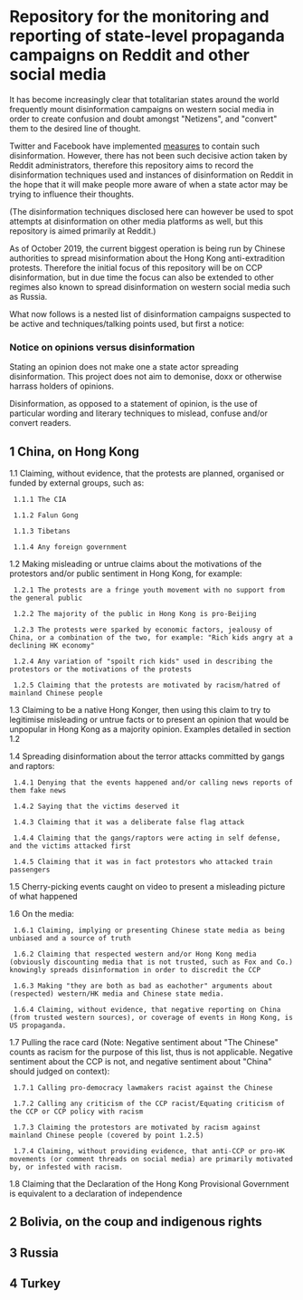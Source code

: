 # Repository for the monitoring and reporting of state-level propaganda campaigns on Reddit and other social media

It has become increasingly clear that totalitarian states around the world frequently mount disinformation campaigns on western social media in order to create confusion and doubt amongst "Netizens", and "convert" them to the desired line of thought. 

Twitter and Facebook have implemented [measures](https://blog.twitter.com/en_us/topics/company/2019/information_operations_directed_at_Hong_Kong.html) to contain such disinformation. However, there has not been such decisive action taken by Reddit administrators, therefore this repository aims to record the disinformation techniques used and instances of disinformation on Reddit in the hope that it will make people more aware of when a state actor may be trying to influence their thoughts. 

(The disinformation techniques disclosed here can however be used to spot attempts at disinformation on other media platforms as well, but this repository is aimed primarily at Reddit.)

As of October 2019, the current biggest operation is being run by Chinese authorities to spread misinformation about the Hong Kong anti-extradition protests. Therefore the initial focus of this repository will be on CCP disinformation, but in due time the focus can also be extended to other regimes also known to spread disinformation on western social media such as Russia.

What now follows is a nested list of disinformation campaigns suspected to be active and techniques/talking points used, but first a notice:

### Notice on opinions versus disinformation

Stating an opinion does not make one a state actor spreading disinformation. This project does not aim to demonise, doxx or otherwise harrass holders of opinions. 

Disinformation, as opposed to a statement of opinion, is the use of particular wording and literary techniques to mislead, confuse and/or convert readers.

## 1 China, on Hong Kong

1.1 Claiming, without evidence, that the protests are planned, organised or funded by external groups, such as:

     1.1.1 The CIA
 
     1.1.2 Falun Gong
 
     1.1.3 Tibetans
 
     1.1.4 Any foreign government
 
 1.2 Making misleading or untrue claims about the motivations of the protestors and/or public sentiment in Hong Kong, for example:
 
     1.2.1 The protests are a fringe youth movement with no support from the general public
     
     1.2.2 The majority of the public in Hong Kong is pro-Beijing
     
     1.2.3 The protests were sparked by economic factors, jealousy of China, or a combination of the two, for example: "Rich kids angry at a declining HK economy"
     
     1.2.4 Any variation of "spoilt rich kids" used in describing the protestors or the motivations of the protests
     
     1.2.5 Claiming that the protests are motivated by racism/hatred of mainland Chinese people
 
 1.3 Claiming to be a native Hong Konger, then using this claim to try to legitimise misleading or untrue facts or to present an opinion that would be unpopular in Hong Kong as a majority opinion. Examples detailed in section 1.2
 
 1.4 Spreading disinformation about the terror attacks committed by gangs and raptors:
 
     1.4.1 Denying that the events happened and/or calling news reports of them fake news
     
     1.4.2 Saying that the victims deserved it
     
     1.4.3 Claiming that it was a deliberate false flag attack
     
     1.4.4 Claiming that the gangs/raptors were acting in self defense, and the victims attacked first
     
     1.4.5 Claiming that it was in fact protestors who attacked train passengers
     
 1.5 Cherry-picking events caught on video to present a misleading picture of what happened

 1.6 On the media:
 
     1.6.1 Claiming, implying or presenting Chinese state media as being unbiased and a source of truth
     
     1.6.2 Claiming that respected western and/or Hong Kong media (obviously discounting media that is not trusted, such as Fox and Co.) knowingly spreads disinformation in order to discredit the CCP
     
     1.6.3 Making "they are both as bad as eachother" arguments about (respected) western/HK media and Chinese state media. 
     
     1.6.4 Claiming, without evidence, that negative reporting on China (from trusted western sources), or coverage of events in Hong Kong, is US propaganda.
     
 1.7 Pulling the race card (Note: Negative sentiment about "The Chinese" counts as racism for the purpose of this list, thus is not applicable. Negative sentiment about the CCP is not, and negative sentiment about "China" should judged on context):
 
     1.7.1 Calling pro-democracy lawmakers racist against the Chinese
     
     1.7.2 Calling any criticism of the CCP racist/Equating criticism of the CCP or CCP policy with racism
     
     1.7.3 Claiming the protestors are motivated by racism against mainland Chinese people (covered by point 1.2.5)
     
     1.7.4 Claiming, without providing evidence, that anti-CCP or pro-HK movements (or comment threads on social media) are primarily motivated by, or infested with racism. 
     
 1.8 Claiming that the Declaration of the Hong Kong Provisional Government is equivalent to a declaration of independence

## 2 Bolivia, on the coup and indigenous rights

## 3 Russia

## 4 Turkey
